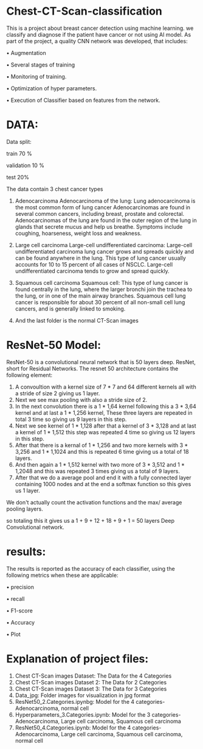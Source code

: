 # Chest-CT-Scan-classification
This is a project about breast cancer detection using machine learning.
we classify and diagnose if the patient have cancer or not using AI model.
As part of the project, a quality CNN network was developed, that includes:

• Augmentation

• Several stages of training

• Monitoring of training.

• Optimization of hyper parameters.

• Execution of Classifier based on features from the network.
# DATA:
Data split:

train 70 % 

validation  10 %

test 20%




The data contain 3 chest cancer types 
1. Adenocarcinoma
Adenocarcinoma of the lung: Lung adenocarcinoma is the most common form of lung cancer
Adenocarcinomas are found in several common cancers, including breast, prostate and colorectal.
Adenocarcinomas of the lung are found in the outer region of the lung
in glands that secrete mucus and help us breathe.
Symptoms include coughing, hoarseness, weight loss and weakness.

2. Large cell carcinoma
Large-cell undifferentiated carcinoma: Large-cell undifferentiated carcinoma lung cancer grows and spreads quickly and can
be found anywhere in the lung. This type of lung cancer usually accounts for 10
to 15 percent of all cases of NSCLC.
Large-cell undifferentiated carcinoma tends to grow and spread quickly.

3. Squamous cell carcinoma
Squamous cell: This type of lung cancer is found centrally in the lung,
where the larger bronchi join the trachea to the lung,
or in one of the main airway branches.
Squamous cell lung cancer is responsible for about 30 percent of all non-small
cell lung cancers, and is generally linked to smoking.

4. And the last folder is the normal CT-Scan images



# ResNet-50 Model:

ResNet-50 is a convolutional neural network that is 50 layers deep. ResNet, short for Residual Networks.
The resnet 50 architecture contains the following element:

1. A convoultion with a kernel size of 7 * 7 and 64 different kernels all with a stride of size 2 giving us 1 layer.
2. Next we see max pooling with also a stride size of 2.
3. In the next convolution there is a 1 * 1,64 kernel following this a 3 * 3,64 kernel and at last a 1 * 1,256 kernel, These three layers are repeated in total 3 time so giving us 9 layers in this step.
4. Next we see kernel of 1 * 1,128 after that a kernel of 3 * 3,128 and at last a kernel of 1 * 1,512 this step was repeated 4 time so giving us 12 layers in this step.
5. After that there is a kernal of 1 * 1,256 and two more kernels with 3 * 3,256 and 1 * 1,1024 and this is repeated 6 time giving us a total of 18 layers.
6. And then again a 1 * 1,512 kernel with two more of 3 * 3,512 and 1 * 1,2048 and this was repeated 3 times giving us a total of 9 layers.
7. After that we do a average pool and end it with a fully connected layer containing 1000 nodes and at the end a softmax function so this gives us 1 layer.

We don't actually count the activation functions and the max/ average pooling layers.

so totaling this it gives us a 1 + 9 + 12 + 18 + 9 + 1 = 50 layers Deep Convolutional network.
# results:
The results is reported as the accuracy of each classifier, using the following metrics when these are applicable:

• precision

• recall

• F1-score

• Accuracy

• Plot

# Explanation of project files:
1.  Chest CT-Scan images Dataset:
The Data for the 4 Categories
2. Chest CT-Scan images Dataset 2:
The Data for 2 Categories
3. Chest CT-Scan images Dataset 3:
The Data for 3 Categories
4. Data_jpg:
Folder images for visualization in jpg format
5. ResNet50_2.Categories.ipynbg:
Model for the 4 categories- Adenocarcinoma, normal cell
6. Hyperparameters_3.Categories.ipynb:
Model for the 3 categories- Adenocarcinoma, Large cell carcinoma, Squamous cell carcinoma
7. ResNet50_4.Categories.ipynb:
Model for the 4 categories- Adenocarcinoma, Large cell carcinoma, Squamous cell carcinoma, normal cell
